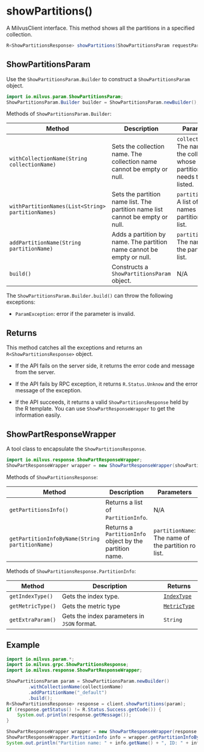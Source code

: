 # showPartitions()

A MilvusClient interface. This method shows all the partitions in a specified collection.

```Java
R<ShowPartitionsResponse> showPartitions(ShowPartitionsParam requestParam);
```

## ShowPartitionsParam

Use the `ShowPartitionsParam.Builder` to construct a `ShowPartitionsParam` object.

```Java
import io.milvus.param.ShowPartitionsParam;
ShowPartitionsParam.Builder builder = ShowPartitionsParam.newBuilder();
```

Methods of `ShowPartitionsParam.Builder`:

| Method                                            | Description                                                  | Parameters                                |
| ------------------------------------------------- | ------------------------------------------------------------ | ----------------------------------------- |
| `withCollectionName(String collectionName)`       | Sets the collection name. The collection name cannot be empty or null. | `collectionName`: The name of the collection whose partitions needs to be listed. |
| `withPartitionNames(List<String> partitionNames)` | Sets the partition name list. The partition name list cannot be empty or null. | `partitionNames`:  A list of the names of the partitions to list.  |
| `addPartitionName(String partitionName)`          | Adds a partition by name. The partition name cannot be empty or null. | `partitionName`: The name of the partition to list.   |
| `build()`                                         | Constructs a `ShowPartitionsParam` object.                   | N/A                                       |

The `ShowPartitionsParam.Builder.build()` can throw the following exceptions:

- `ParamException`: error if the parameter is invalid.

## Returns

This method catches all the exceptions and returns an `R<ShowPartitionsResponse>` object.

- If the API fails on the server side, it returns the error code and message from the server.

- If the API fails by RPC exception, it returns `R.Status.Unknow` and the error message of the exception.

- If the API succeeds, it returns a valid `ShowPartitionsResponse` held by the R template. You can use `ShowPartResponseWrapper` to get the information easily.

## ShowPartResponseWrapper

A tool class to encapsulate the `ShowPartitionsResponse`. 

```Java
import io.milvus.response.ShowPartResponseWrapper;
ShowPartResponseWrapper wrapper = new ShowPartResponseWrapper(showPartitionsResponse);
```

Methods of `ShowPartitionsResponse`:

|   Method                                        |   Description                                           |   Parameters                            |   Returns             |
| ----------------------------------------------- | ------------------------------------------------------- | --------------------------------------- | --------------------- |
| `getPartitionsInfo() `                          | Returns a list of `PartitionInfo`.                      | N/A                                     | `List<PartitionInfo>` |
| `getPartitionInfoByName(String partitionName) ` | Returns a `PartitionInfo` object by the partition name. | `partitionName`: The name of the partition ro list. | `PartitionInfo`       |

Methods of `ShowPartitionsResponse.PartitionInfo`:

| Method        | Description                       | Returns  |
| ----------------- | ------------------------------------- | ------------ |
| `getIndexType()`  | Gets the index type.                      | <code><a href="../Misc/IndexType.md">IndexType</a></code>  |
| `getMetricType()` | Gets the metric type                      | <code><a href="../Misc/MetricType.md">MetricType</a></code> |
| `getExtraParam()` | Gets the index parameters in `JSON` format. | `String`     |

## Example

```Java
import io.milvus.param.*;
import io.milvus.grpc.ShowPartitionsResponse;
import io.milvus.response.ShowPartResponseWrapper;

ShowPartitionsParam param = ShowPartitionsParam.newBuilder()
        .withCollectionName(collectionName)
        .addPartitionName("_default")
        .build();
R<ShowPartitionsResponse> response = client.showPartitions(param);
if (response.getStatus() != R.Status.Success.getCode()) {
    System.out.println(response.getMessage());
}

ShowPartResponseWrapper wrapper = new ShowPartResponseWrapper(response.getData());
ShowPartResponseWrapper.PartitionInfo info = wrapper.getPartitionInfoByName("_default");
System.out.println("Partition name: " + info.getName() + ", ID: " + info.getId() + ", in-memory: " + info.getInMemoryPercentage() + "%");
```
